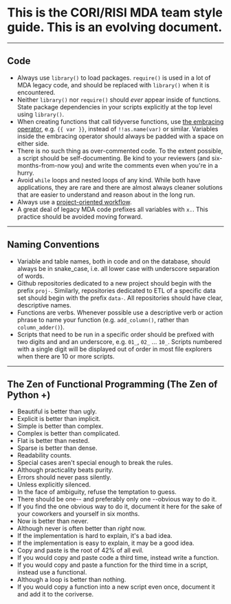 # This is the CORI/RISI MDA team style guide. This is an evolving document.

---------------------------------------------

## Code

- Always use `library()` to load packages. `require()` is used in a lot of MDA legacy code, and should be replaced with `library()` when it is encountered.
- Neither `library()` nor `require()` should _ever_ appear inside of functions. State package dependencies in your scripts explicitly at the top level using `library()`.
- When creating functions that call tidyverse functions, use [the embracing operator](https://www.tidyverse.org/blog/2019/06/rlang-0-4-0/#a-simpler-interpolation-pattern-with), e.g. `{{ var }}`, instead of `!!as.name(var)` or similar. Variables inside the embracing operator should always be padded with a space on either side.
- There is no such thing as over-commented code. To the extent possible, a script should be self-documenting. Be kind to your reviewers (and six-months-from-now you) and write the comments even when you're in a hurry.
- Avoid `while` loops and nested loops of any kind. While both have applications, they are rare and there are almost always cleaner solutions that are easier to understand and reason about in the long run. 
- Always use a [project-oriented workflow](https://www.tidyverse.org/blog/2017/12/workflow-vs-script/).
- A great deal of legacy MDA code prefixes all variables with `x.`. This practice should be avoided moving forward.

---------------------------------------------

## Naming Conventions

- Variable and table names, both in code and on the database, should always be in snake_case, i.e. all lower case with underscore separation of words.
- Github repositories dedicated to a new project should begin with the prefix `proj-`. Similarly, repositories dedicated to ETL of a specific data set should begin with the prefix `data-`. All repositories should have clear, descriptive names.
- Functions are verbs. Whenever possible use a descriptive verb or action phrase to name your function (e.g. `add_column()`, rather than `column_adder()`).
- Scripts that need to be run in a specific order should be prefixed with two digits and and an underscore, e.g. `01_`, `02_` ... `10_`. Scripts numbered with a single digit will be displayed out of order in most file explorers when there are 10 or more scripts.

---------------------------------------------

## The Zen of Functional Programming (The Zen of Python +)

- Beautiful is better than ugly.
- Explicit is better than implicit.
- Simple is better than complex.
- Complex is better than complicated.
- Flat is better than nested.
- Sparse is better than dense.
- Readability counts.
- Special cases aren't special enough to break the rules.
- Although practicality beats purity.
- Errors should never pass silently.
- Unless explicitly silenced.
- In the face of ambiguity, refuse the temptation to guess.
- There should be one-- and preferably only one --obvious way to do it.
- If you find the one obvious way to do it, document it here for the sake of your coworkers and yourself in six months.
- Now is better than never.
- Although never is often better than *right* now.
- If the implementation is hard to explain, it's a bad idea.
- If the implementation is easy to explain, it may be a good idea.
- Copy and paste is the root of 42% of all evil.
- If you would copy and paste code a third time, instead write a function.
- If you would copy and paste a function for the third time in a script, instead use a functional.
- Although a loop is better than nothing.
- If you would copy a function into a new script even once, document it and add it to the coriverse.